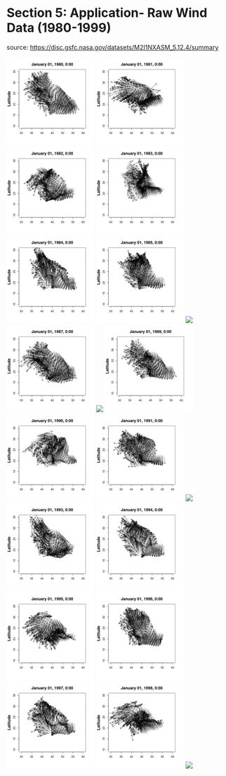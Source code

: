 # Section 5: Application- Raw Wind Data (1980-1999)

source: https://disc.gsfc.nasa.gov/datasets/M2I1NXASM_5.12.4/summary

<img src="Figures/wind/wind_data_1.gif" width="200"> <img src="Figures/wind/wind_data_2.gif" width="200"> <img src="Figures/wind/wind_data_3.gif" width="200">
<img src="Figures/wind/wind_data_4.gif" width="200">
<img src="Figures/wind/wind_data_5.gif" width="200">
<img src="Figures/wind/wind_data_6.gif" width="200">
<img src="Figures/wind/wind_data_7.gif" width="200">
<img src="Figures/wind/wind_data_8.gif" width="200">
<img src="Figures/wind/wind_data_9.gif" width="200">
<img src="Figures/wind/wind_data_10.gif" width="200">
<img src="Figures/wind/wind_data_11.gif" width="200"> <img src="Figures/wind/wind_data_12.gif" width="200"> <img src="Figures/wind/wind_data_13.gif" width="200">
<img src="Figures/wind/wind_data_14.gif" width="200">
<img src="Figures/wind/wind_data_15.gif" width="200">
<img src="Figures/wind/wind_data_16.gif" width="200">
<img src="Figures/wind/wind_data_17.gif" width="200">
<img src="Figures/wind/wind_data_18.gif" width="200">
<img src="Figures/wind/wind_data_19.gif" width="200">
<img src="Figures/wind/wind_data_20.gif" width="200">
